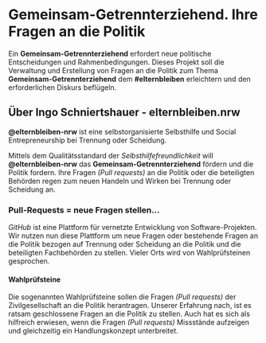 # Gemeinsam-Getrennterziehend. Ihre Fragen an die Politik

Ein **Gemeinsam-Getrennterziehend** erfordert neue politische Entscheidungen und Rahmenbedingungen. 
Dieses Projekt soll die Verwaltung und Erstellung von Fragen an die Politik zum 
Thema **Gemeinsam-Getrennterziehend** dem **#elternbleiben** 
erleichtern und den erforderlichen Diskurs beflügeln.

## Über Ingo Schniertshauer - elternbleiben.nrw 
**@elternbleiben-nrw** ist eine selbstorganisierte Selbsthilfe und Social Entrepreneurship bei Trennung oder Scheidung. 

Mittels dem Qualitätsstandard der _Selbsthilfefreundlichkeit_ will **@elternbleiben-nrw** das 
**Gemeinsam-Getrennterziehend** fördern und die Politik fordern.
Ihre Fragen _(Pull requests)_ an die Politik oder die beteiligten Behörden regen zum neuen Handeln und Wirken bei Trennung oder Scheidung an.

### Pull-Requests = neue Fragen stellen... 
_GitHub_ ist eine Plattform für vernetzte Entwicklung von Software-Projekten. 
Wir nutzen nun diese Plattform um neue Fragen oder bestehende Fragen an die Politik bezogen auf Trennung oder Scheidung
an die Politik und die beteiligten Fachbehörden zu stellen. Vieler Orts wird von Wahlprüfsteinen gesprochen.

#### Wahlprüfsteine
Die sogenannten Wahlprüfsteine sollen die Fragen _(Pull requests)_ der Zivilgesellschaft an die Politik herantragen. 
Unserer Erfahrung nach, ist es ratsam geschlossene Fragen an die Politik zu stellen. Auch hat es sich als hilfreich erwiesen,
wenn die Fragen _(Pull requests)_ Missstände aufzeigen und gleichzeitig ein Handlungskonzept unterbreitet. 
